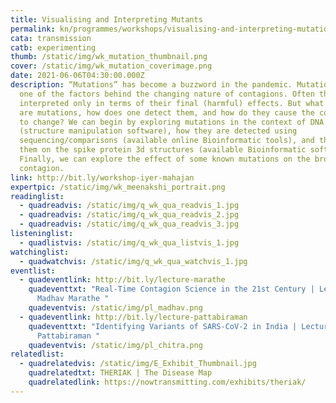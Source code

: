 ```yaml
---
title: Visualising and Interpreting Mutants
permalink: kn/programmes/workshops/visualising-and-interpreting-mutation/
cata: transmission
catb: experimenting
thumb: /static/img/wk_mutation_thumbnail.png
cover: /static/img/wk_mutation_coverimage.png
date: 2021-06-06T04:30:00.000Z
description: “Mutations” has become a buzzword in the pandemic. Mutations are
  one of the factors behind the changing nature of contagions. Often they are
  interpreted only in terms of their final (harmful) effects. But what exactly
  are mutations, how does one detect them, and how do they cause the contagion
  to change? We can begin by exploring mutations in the context of DNA structure
  (structure manipulation software), how they are detected using
  sequencing/comparisons (available online Bioinformatic tools), and then map
  them on the spike protein 3d structures (available Bioinformatic software).
  Finally, we can explore the effect of some known mutations on the broader
  contagion.
link: http://bit.ly/workshop-iyer-mahajan
expertpic: /static/img/wk_meenakshi_portrait.png
readinglist:
  - quadreadvis: /static/img/q_wk_qua_readvis_1.jpg
  - quadreadvis: /static/img/q_wk_qua_readvis_2.jpg
  - quadreadvis: /static/img/q_wk_qua_readvis_3.jpg
listeninglist:
  - quadlistvis: /static/img/q_wk_qua_listvis_1.jpg
watchinglist:
  - quadwatchvis: /static/img/q_wk_qua_watchvis_1.jpg
eventlist:
  - quadeventlink: http://bit.ly/lecture-marathe
    quadeventtxt: "Real-Time Contagion Science in the 21st Century | Lecture by
      Madhav Marathe "
    quadeventvis: /static/img/pl_madhav.png
  - quadeventlink: http://bit.ly/lecture-pattabiraman
    quadeventtxt: "Identifying Variants of SARS-CoV-2 in India | Lecture by Chitra
      Pattabiraman "
    quadeventvis: /static/img/pl_chitra.png
relatedlist:
  - quadrelatedvis: /static/img/E_Exhibit_Thumbnail.jpg
    quadrelatedtxt: THERIAK | The Disease Map
    quadrelatedlink: https://nowtransmitting.com/exhibits/theriak/
---
```

